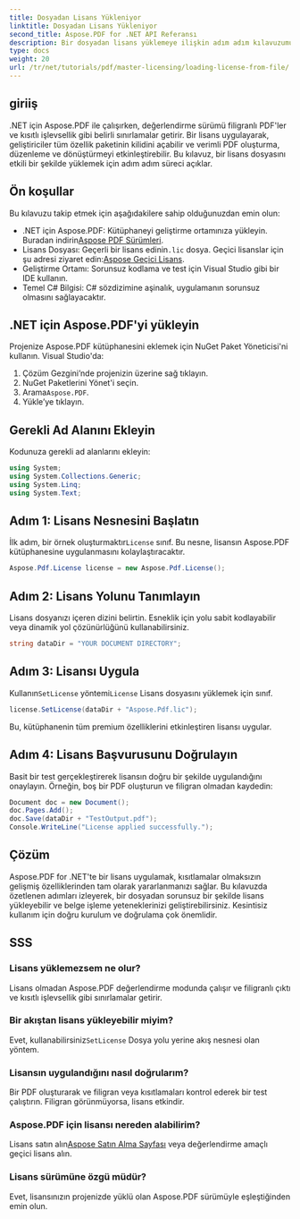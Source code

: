 ```yaml
---
title: Dosyadan Lisans Yükleniyor
linktitle: Dosyadan Lisans Yükleniyor
second_title: Aspose.PDF for .NET API Referansı
description: Bir dosyadan lisans yüklemeye ilişkin adım adım kılavuzumuzla Aspose.PDF for .NET'in tüm potansiyelini nasıl ortaya çıkaracağınızı öğrenin.
type: docs
weight: 20
url: /tr/net/tutorials/pdf/master-licensing/loading-license-from-file/
---
```

## giriiş  

.NET için Aspose.PDF ile çalışırken, değerlendirme sürümü filigranlı PDF'ler ve kısıtlı işlevsellik gibi belirli sınırlamalar getirir. Bir lisans uygulayarak, geliştiriciler tüm özellik paketinin kilidini açabilir ve verimli PDF oluşturma, düzenleme ve dönüştürmeyi etkinleştirebilir. Bu kılavuz, bir lisans dosyasını etkili bir şekilde yüklemek için adım adım süreci açıklar.  

## Ön koşullar  

Bu kılavuzu takip etmek için aşağıdakilere sahip olduğunuzdan emin olun:  

- .NET için Aspose.PDF: Kütüphaneyi geliştirme ortamınıza yükleyin. Buradan indirin[Aspose PDF Sürümleri](https://releases.aspose.com/pdf/net/).  
-  Lisans Dosyası: Geçerli bir lisans edinin`.lic` dosya. Geçici lisanslar için şu adresi ziyaret edin:[Aspose Geçici Lisans](https://purchase.aspose.com/temporary-license/).  
- Geliştirme Ortamı: Sorunsuz kodlama ve test için Visual Studio gibi bir IDE kullanın.  
- Temel C# Bilgisi: C# sözdizimine aşinalık, uygulamanın sorunsuz olmasını sağlayacaktır.  

## .NET için Aspose.PDF'yi yükleyin  
Projenize Aspose.PDF kütüphanesini eklemek için NuGet Paket Yöneticisi'ni kullanın. Visual Studio'da:  
1. Çözüm Gezgini’nde projenizin üzerine sağ tıklayın.  
2. NuGet Paketlerini Yönet'i seçin.  
3.  Arama`Aspose.PDF`.  
4. Yükle’ye tıklayın.  

## Gerekli Ad Alanını Ekleyin  
Kodunuza gerekli ad alanlarını ekleyin:  

```csharp
using System;
using System.Collections.Generic;
using System.Linq;
using System.Text;
```  

## Adım 1: Lisans Nesnesini Başlatın  

 İlk adım, bir örnek oluşturmaktır`License` sınıf. Bu nesne, lisansın Aspose.PDF kütüphanesine uygulanmasını kolaylaştıracaktır.  

```csharp
Aspose.Pdf.License license = new Aspose.Pdf.License();
```  

## Adım 2: Lisans Yolunu Tanımlayın  

Lisans dosyanızı içeren dizini belirtin. Esneklik için yolu sabit kodlayabilir veya dinamik yol çözünürlüğünü kullanabilirsiniz.  

```csharp
string dataDir = "YOUR DOCUMENT DIRECTORY";
```  

## Adım 3: Lisansı Uygula  

 Kullanın`SetLicense` yöntemi`License` Lisans dosyasını yüklemek için sınıf.  

```csharp
license.SetLicense(dataDir + "Aspose.Pdf.lic");
```  

Bu, kütüphanenin tüm premium özelliklerini etkinleştiren lisansı uygular.  

## Adım 4: Lisans Başvurusunu Doğrulayın  

Basit bir test gerçekleştirerek lisansın doğru bir şekilde uygulandığını onaylayın. Örneğin, boş bir PDF oluşturun ve filigran olmadan kaydedin:  

```csharp
Document doc = new Document();
doc.Pages.Add();
doc.Save(dataDir + "TestOutput.pdf");
Console.WriteLine("License applied successfully.");
```  

## Çözüm  

Aspose.PDF for .NET'te bir lisans uygulamak, kısıtlamalar olmaksızın gelişmiş özelliklerinden tam olarak yararlanmanızı sağlar. Bu kılavuzda özetlenen adımları izleyerek, bir dosyadan sorunsuz bir şekilde lisans yükleyebilir ve belge işleme yeteneklerinizi geliştirebilirsiniz. Kesintisiz kullanım için doğru kurulum ve doğrulama çok önemlidir.  

## SSS  

### Lisans yüklemezsem ne olur?  
Lisans olmadan Aspose.PDF değerlendirme modunda çalışır ve filigranlı çıktı ve kısıtlı işlevsellik gibi sınırlamalar getirir.  

### Bir akıştan lisans yükleyebilir miyim?  
 Evet, kullanabilirsiniz`SetLicense` Dosya yolu yerine akış nesnesi olan yöntem.  

### Lisansın uygulandığını nasıl doğrularım?  
Bir PDF oluşturarak ve filigran veya kısıtlamaları kontrol ederek bir test çalıştırın. Filigran görünmüyorsa, lisans etkindir.  

### Aspose.PDF için lisansı nereden alabilirim?  
 Lisans satın alın[Aspose Satın Alma Sayfası](https://purchase.aspose.com/buy) veya değerlendirme amaçlı geçici lisans alın.  

### Lisans sürümüne özgü müdür?  
Evet, lisansınızın projenizde yüklü olan Aspose.PDF sürümüyle eşleştiğinden emin olun.  